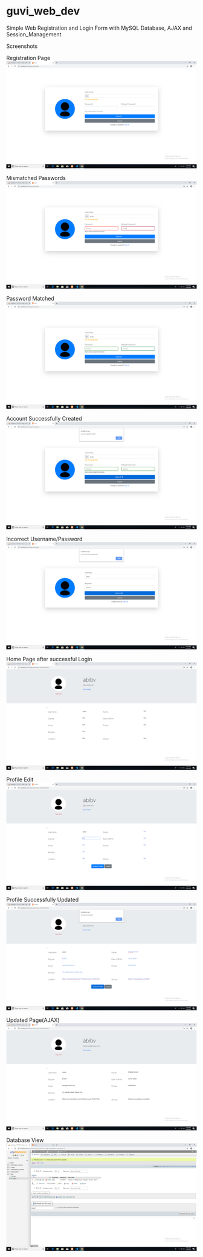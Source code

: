 # guvi_web_dev

Simple Web Registration and Login Form with MySQL Database, AJAX and Session_Management


Screenshots

Registration Page
![alt text](https://github.com/ABIBV/guvi_web_dev/blob/master/Screenshots/Screenshot_1.png)


Mismatched Passwords
![alt text](https://github.com/ABIBV/guvi_web_dev/blob/master/Screenshots/Screenshot_2.png)

Password Matched
![alt text](https://github.com/ABIBV/guvi_web_dev/blob/master/Screenshots/Screenshot_3.png)

Account Successfully Created
![alt text](https://github.com/ABIBV/guvi_web_dev/blob/master/Screenshots/Screenshot_4.png)

Incorrect Username/Password
![alt text](https://github.com/ABIBV/guvi_web_dev/blob/master/Screenshots/Screenshot_5.png)

Home Page after successful Login
![alt text](https://github.com/ABIBV/guvi_web_dev/blob/master/Screenshots/Screenshot_6.png)

Profile Edit
![alt text](https://github.com/ABIBV/guvi_web_dev/blob/master/Screenshots/Screenshot_7.png)

Profile Successfully Updated
![alt text](https://github.com/ABIBV/guvi_web_dev/blob/master/Screenshots/Screenshot_8.png)

Updated Page(AJAX)
![alt text](https://github.com/ABIBV/guvi_web_dev/blob/master/Screenshots/Screenshot_9.png)

Database View
![alt text](https://github.com/ABIBV/guvi_web_dev/blob/master/Screenshots/Screenshot_10.png)


